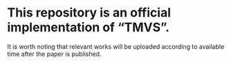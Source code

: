# This repository is an official implementation of “TMVS”.

It is worth noting that relevant works will be uploaded according to available time after the paper is published.
